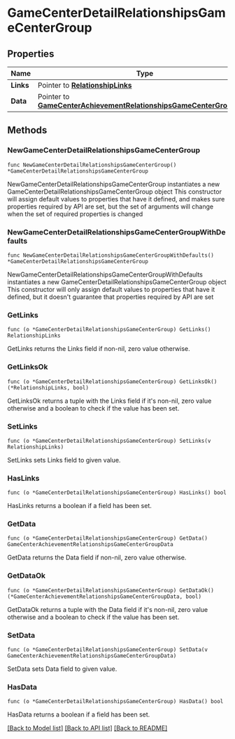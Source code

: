 # GameCenterDetailRelationshipsGameCenterGroup

## Properties

Name | Type | Description | Notes
------------ | ------------- | ------------- | -------------
**Links** | Pointer to [**RelationshipLinks**](RelationshipLinks.md) |  | [optional] 
**Data** | Pointer to [**GameCenterAchievementRelationshipsGameCenterGroupData**](GameCenterAchievementRelationshipsGameCenterGroupData.md) |  | [optional] 

## Methods

### NewGameCenterDetailRelationshipsGameCenterGroup

`func NewGameCenterDetailRelationshipsGameCenterGroup() *GameCenterDetailRelationshipsGameCenterGroup`

NewGameCenterDetailRelationshipsGameCenterGroup instantiates a new GameCenterDetailRelationshipsGameCenterGroup object
This constructor will assign default values to properties that have it defined,
and makes sure properties required by API are set, but the set of arguments
will change when the set of required properties is changed

### NewGameCenterDetailRelationshipsGameCenterGroupWithDefaults

`func NewGameCenterDetailRelationshipsGameCenterGroupWithDefaults() *GameCenterDetailRelationshipsGameCenterGroup`

NewGameCenterDetailRelationshipsGameCenterGroupWithDefaults instantiates a new GameCenterDetailRelationshipsGameCenterGroup object
This constructor will only assign default values to properties that have it defined,
but it doesn't guarantee that properties required by API are set

### GetLinks

`func (o *GameCenterDetailRelationshipsGameCenterGroup) GetLinks() RelationshipLinks`

GetLinks returns the Links field if non-nil, zero value otherwise.

### GetLinksOk

`func (o *GameCenterDetailRelationshipsGameCenterGroup) GetLinksOk() (*RelationshipLinks, bool)`

GetLinksOk returns a tuple with the Links field if it's non-nil, zero value otherwise
and a boolean to check if the value has been set.

### SetLinks

`func (o *GameCenterDetailRelationshipsGameCenterGroup) SetLinks(v RelationshipLinks)`

SetLinks sets Links field to given value.

### HasLinks

`func (o *GameCenterDetailRelationshipsGameCenterGroup) HasLinks() bool`

HasLinks returns a boolean if a field has been set.

### GetData

`func (o *GameCenterDetailRelationshipsGameCenterGroup) GetData() GameCenterAchievementRelationshipsGameCenterGroupData`

GetData returns the Data field if non-nil, zero value otherwise.

### GetDataOk

`func (o *GameCenterDetailRelationshipsGameCenterGroup) GetDataOk() (*GameCenterAchievementRelationshipsGameCenterGroupData, bool)`

GetDataOk returns a tuple with the Data field if it's non-nil, zero value otherwise
and a boolean to check if the value has been set.

### SetData

`func (o *GameCenterDetailRelationshipsGameCenterGroup) SetData(v GameCenterAchievementRelationshipsGameCenterGroupData)`

SetData sets Data field to given value.

### HasData

`func (o *GameCenterDetailRelationshipsGameCenterGroup) HasData() bool`

HasData returns a boolean if a field has been set.


[[Back to Model list]](../README.md#documentation-for-models) [[Back to API list]](../README.md#documentation-for-api-endpoints) [[Back to README]](../README.md)


